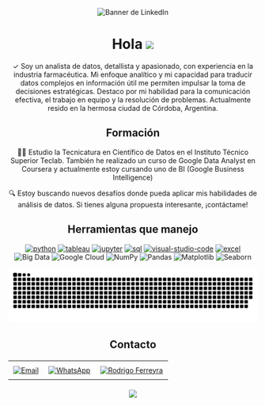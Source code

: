 <p align="center">
  <img src="https://media.licdn.com/dms/image/v2/D4D16AQHPqz1XuUApjw/profile-displaybackgroundimage-shrink_350_1400/B4DZXECr4AHIAY-/0/1742750795907?e=1761782400&v=beta&t=nMJa46tzObNd46Sr6wQFh8YPlghtVCNpLoAqNwDm_Co"  alt="Banner de LinkedIn"/>
</p>

<!-- Saludo -->
<h1 align="center"> Hola <img src="https://media3.giphy.com/media/v1.Y2lkPTc5MGI3NjExNjk2Yjk2M2VhZDA2MjBlOTk4NmU4ODdhMWM0YzU4YjU1YmM0N2Q0NCZjdD1z/w1OBpBd7kJqHrJnJ13/giphy.gif" width=40px > </h1>

<!-- Sobre mi -->
<p align="center">
  ✓ Soy un analista de datos, detallista y apasionado, con experiencia en la industria farmacéutica. Mi enfoque analítico y mi capacidad para traducir datos complejos en información útil me permiten impulsar la toma de decisiones estratégicas. Destaco por mi habilidad para la comunicación efectiva, el trabajo en equipo y la resolución de problemas. Actualmente resido en la hermosa ciudad de Córdoba, Argentina.
</p>
<h2 align="center">Formación</h2>

<p align="center">
  👨‍💻 Estudio la Tecnicatura en Científico de Datos en el Instituto Técnico Superior Teclab. También he realizado un curso de Google Data Analyst en Coursera y actualmente estoy cursando uno de BI (Google Business Intelligence)
</p>

<p align="center">
 🔍 Estoy buscando nuevos desafíos donde pueda aplicar mis habilidades de análisis de datos. Si tienes alguna propuesta interesante, ¡contáctame!
</p>

<!-- HERRAMIENTAS -->
<h2 align="center">Herramientas que manejo</h2>
<p align="center">
<div align="center">
   <a href="https://www.python.org/" target="_blank"><img src="https://img.shields.io/badge/Python-3776AB?&style=flat-square&logo=python&logoColor=FFFFFF" alt="python" height="27px"/></a>
    <a href="https://www.tableau.com/" target="_blank"><img src="https://img.shields.io/badge/Tableau-E97627?&style=flat-square&logo=tableau&logoColor=FFFFFF" alt="tableau" height="27px"/></a>
    <a href="https://jupyter.org/" target="_blank"><img src="https://img.shields.io/badge/Jupyter-F37626?&style=flat-square&logo=jupyter&logoColor=FFFFFF" alt="jupyter" height="27px"/></a>
    <a href="https://www.microsoft.com/en-us/sql-server/" target="_blank"><img src="https://img.shields.io/badge/SQL-005A9C?&style=flat-square&logo=sql-server&logoColor=FFFFFF" alt="sql" height="27px"/></a>
    <a href="https://code.visualstudio.com/" target="_blank"><img src="https://img.shields.io/badge/Visual%20Studio%20Code-0078D4?&style=flat-square&logo=visual-studio-code&logoColor=FFFFFF" alt="visual-studio-code" height="27px"/></a>
    <a href="https://www.microsoft.com/en-us/microsoft-365/excel" target="_blank"><img src="https://img.shields.io/badge/Excel-217346?&style=flat-square&logo=microsoft-excel&logoColor=FFFFFF" alt="excel" height="27px"/></a>

  <img src="https://img.shields.io/badge/Big%20Data-800080?&style=flat-square&logoColor=FFFFFF" alt="Big Data" height="27px">
    <img src="https://img.shields.io/badge/Google%20Cloud-4285F4?&style=flat-square&logo=google-cloud&logoColor=FFFFFF" alt="Google Cloud" height="27px">
    <img src="https://img.shields.io/badge/NumPy-013243?&style=flat-square&logo=numpy&logoColor=FFFFFF" alt="NumPy" height="27px">
    <img src="https://img.shields.io/badge/Pandas-150458?&style=flat-square&logo=pandas&logoColor=FFFFFF" alt="Pandas" height="27px">
    <img src="https://img.shields.io/badge/Matplotlib-348ABD?&style=flat-square&logo=matplotlib&logoColor=FFFFFF" alt="Matplotlib" height="27px">
    <img src="https://img.shields.io/badge/Seaborn-4C72B0?&style=flat-square&logo=seaborn&logoColor=FFFFFF" alt="Seaborn" height="27px">
 
</div>  
</p>


<!-- Snake -->


<p align="center">
  <picture>
    <source media="(prefers-color-scheme: dark)" srcset="https://raw.githubusercontent.com/platane/platane/output/github-contribution-grid-snake-dark.svg">
    <source media="(prefers-color-scheme: light)" srcset="https://raw.githubusercontent.com/platane/platane/output/github-contribution-grid-snake.svg">
    <img alt="github contribution grid snake animation" src="https://raw.githubusercontent.com/platane/platane/output/github-contribution-grid-snake.svg">
  </picture>
</p>

<!-- CONTACT -->
<h2 align="center">Contacto</h2>

<table align="center" style="margin-top: 20px; margin-bottom: 20px;">
  <tr>
    <td align="center" style="padding: 10px;">
      <a href="mailto:ferreyrarodrigoivan@gmail.com">
        <img alt="Email" title="Envía un correo" src="https://img.shields.io/badge/Mi Email-D14836?style=flat&logo=Gmail&logoColor=white">
      </a>
    </td>
    <td align="center" style="padding: 10px;">
      <a href="https://wa.me/543513210581?text=Hola!%20Te%20contacto%20desde%20tu%20Github%20">
        <img alt="WhatsApp" title="Envíame un mensaje en WhatsApp" src="https://img.shields.io/badge/Mi WhatsApp-25D366?style=flat&logo=WhatsApp&logoColor=white">
      </a>
    </td>
    <td align="center" style="padding: 10px;">
      <a href="https://www.linkedin.com/in/rodrigo-ferreyra1/">
        <img alt="Rodrigo Ferreyra" title="Connect with Rodri" src="https://img.shields.io/badge/Rodrigo Ferreyra-0077B5?style=flat&logo=Linkedin&logoColor=white">
      </a>
    </td> 
  </tr>
</table>

<!-- OTROS -->

<p align="center">
  <a href="#">
    <img src="https://readme-typing-svg.herokuapp.com?font=Time+New+Roman&color=FFFFFF&size=28&center=true&vCenter=true&width=600&height=100&lines=Data+Analyst;Gracias+por+pasar">
  </a>
</p>





